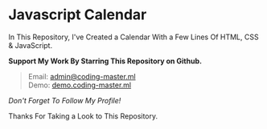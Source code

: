 # Javascript Calendar
In This Repository, I've Created a Calendar With a Few Lines Of HTML, CSS &amp; JavaScript.  

__Support My Work By Starring This Repository on Github.__

> Email: admin@coding-master.ml  
> Demo: [demo.coding-master.ml](http://demo.coding-master.ml/javascript-calendar/)  

*Don't Forget To Follow My Profile!*  

Thanks For Taking a Look to This Repository.

